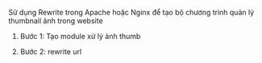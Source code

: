 Sử dụng Rewrite trong Apache hoặc Nginx để tạo bộ chương trình quản lý thumbnail ảnh trong website

1. Bước 1: Tạo module xử lý ảnh thumb

2. Bước 2: rewrite url
